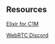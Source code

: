 ## Resources

[Elixir for C1M](https://blog.discord.com/using-rust-to-scale-elixir-for-11-million-concurrent-users-c6f19fc029d3)

[WebRTC Discord](https://blog.discord.com/how-discord-handles-two-and-half-million-concurrent-voice-users-using-webrtc-ce01c3187429)
